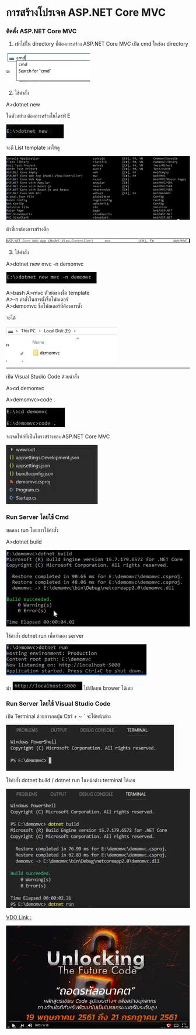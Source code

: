 # การสร้างโปรเจค ASP.NET Core MVC

### ติดตั้ง ASP.NET Core MVC

1) เข้าไปใน directory ที่ต้องการสร้าง ASP.NET Core MVC เปิด cmd ในช่อง directory  

![](images/EP06/060201.PNG)

2) ใช้คำสั่ง  

A>dotnet new

ในตัวอย่าง ต้องการสร้างในไดรฟ์ E

![](images/EP06/060202.PNG)    

จะมี List template มาให้ดู   

![](images/EP06/060203.PNG)  

ตัวที่เราต้องการสร้างตือ  

![](images/EP06/060204.PNG) 

3) ใช้คำสั่ง     

A>dotnet new mvc -n demomvc

![](images/EP06/060205.PNG)  

A>bash
A>mvc     ตัวย่อของชื่อ template  
A>-n      คำสั่งในการตั้งชื่อโฟลเดอร์  
A>demomvc ชื่อโฟลเดอร์ที่ต้องการตั้ง

จะได้  

![](images/EP06/060206.PNG) 

* * *

เปิด Visual Studio Code ด้วยคำสั่ง  

A>cd demomvc

A>demomvc>code .

![](images/EP06/060207.PNG)

จะเจอไฟล์ที่เป็นโครงสร้างของ ASP.NET Core MVC  

![](images/EP06/060208.PNG)

### Run Server โดยใช้ Cmd

ทดลอง run โดยการใช้คำสั่ง 

A>dotnet build  

![](images/EP06/060209.PNG)

ใช้คำสั่ง dotnet run เพื่อจำลอง server  

![](images/EP06/060210.PNG)

นำ ![](images/EP06/060211.PNG) ไปเปิดบน brower ได้เลย

### Run Server โดยใช้ Visual Studio Code

เปิด Terminal ด้วยการกดปุ่ม Ctrl + ~ ` จะได้หน้าต่าง  

![](images/EP06/060212.PNG)

ใช้คำสั่ง dotnet build / dotnet run ในหน้าต่าง terminal ได้เลย  

![](images/EP06/060213.PNG)

[VDO Link : ](http://www.youtube.com/watch?v=krTTYJTe82c)

[![](images/EP06/00.PNG)](http://www.youtube.com/watch?v=krTTYJTe82c)